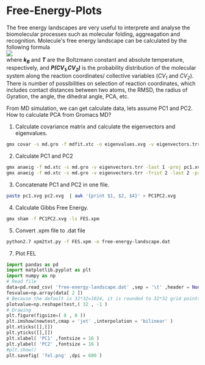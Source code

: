# Free-Energy-Plots

The free energy landscapes are very useful to interprete and analyse the biomolecular processes such as molecular folding, aggreagation and recognition. Molecule's free energy landscape can be calculated by the following formula
\
<img src="https://render.githubusercontent.com/render/math?math=\Delta G=-k_BTlnP(CV_1,CV2)"> 
\
where __*k<sub>B</sub>*__ and __*T*__ are the Boltzmann constant and absolute temperature, respectively, and __*P(CV<sub>1</sub>,CV<sub>2</sub>)*__ is the probability distribution of the molecular system along the reaction coordinates/ collective variables (_CV<sub>1</sub>_ and _CV<sub>2</sub>_). There is number of possibilities on selection of reaction coordinates, which includes contact distances between two atoms, the RMSD, the radius of Gyration, the angle, the dihedral angle, PCA, etc.

From MD simulation, we can get calculate data, lets assume PC1 and PC2.
How to calculate PCA from Gromacs MD?
1. Calculate covariance matrix and calculate the eigenvectors and eigenvalues.
```sh
gmx covar -s md.gro -f mdfit.xtc -o eigenvalues.xvg -v eigenvectors.trr -xpma covapic.xpm
```
2. Calculate PC1 and PC2
```sh
gmx anaeig -f md.xtc -s md.gro -v eigenvectors.trr -last 1 -proj pc1.xvg
gmx anaeig -f md.xtc -s md.gro -v eigenvectors.trr -frist 2 -last 2 -proj pc2.xvg
```
3. Concatenate PC1 and PC2 in one file.
```sh
paste pc1.xvg pc2.xvg  | awk '{print $1, $2, $4}' > PC1PC2.xvg
```
4. Calculate Gibbs Free Energy.
```sh
gmx sham -f PC1PC2.xvg -ls FES.xpm
```
5. Convert .xpm file to .dat file
```sh
python2.7 xpm2txt.py -f FES.xpm -o free-energy-landscape.dat
```
7. Plot FEL
```py
import pandas as pd
import matplotlib.pyplot as plt
import numpy as np
# Read file
data=pd.read_csv( 'free-energy-landscape.dat' ,sep = '\t' ,header = None )
fesvalue=np.array(data[ 2 ])
# Because the default is 32*32=1024, it is rounded to 32*32 grid points, and the horizontal and vertical coordinates can be discarded, because they are sequential and have little meaning.
plotvalue=np.reshape(test,( 32 , -1 )
# Drawing
plt.figure(figsize=( 8 , 8 ))
plt.imshow(newtest,cmap = 'jet' ,interpolation = 'bilinear' )
plt.xticks([],[])
plt.yticks([],[])
plt.xlabel( 'PC1' ,fontsize = 16 )
plt.ylabel( 'PC2' ,fontsize = 16 )
#plt.show()
plt.savefig( 'fel.png' ,dpi = 600 )
```
